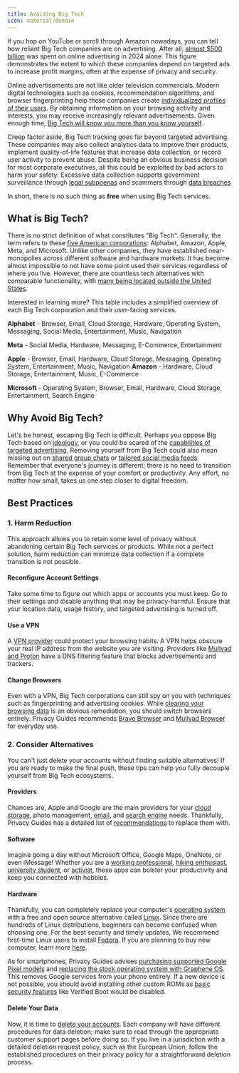 ```yaml
---
title: Avoiding Big Tech
icon: material/domain
---
```


If you hop on YouTube or scroll through Amazon nowadays, you can tell how reliant Big Tech companies are on advertising. After all, [almost $500 billion](https://www.dentsu.com/news-releases/ad-spend-growth-tracks-ahead-of-the-economy) was spent on online advertising in 2024 alone. This figure demonstrates the extent to which these companies depend on targeted ads to increase profit margins, often at the expense of privacy and security.

Online advertisements are not like older television commercials. Modern digital technologies such as cookies, recommendation algorithms, and browser fingerprinting help these companies create [individualized profiles of their users](https://www.amnesty.org/en/latest/campaigns/2022/02/what-is-big-techs-surveillance-based-business-model/). By obtaining information on your browsing activity and interests, you may receive increasingly relevant advertisements. Given enough time, [Big Tech will know you more than you know yourself](https://www.forbes.com/sites/kashmirhill/2012/02/16/how-target-figured-out-a-teen-girl-was-pregnant-before-her-father-did/).

Creep factor aside, Big Tech tracking goes far beyond targeted advertising. These companies may also collect analytics data to improve their products, implement quality-of-life features that increase data collection, or record user activity to prevent abuse. Despite being an obvious business decision for most corporate executives, all this could be exploited by bad actors to harm your safety. Excessive data collection supports government surveillance through [legal subpoenas](https://www.nytimes.com/interactive/2019/04/13/us/google-location-tracking-police.html) and scammers through [data breaches](https://blog.knowbe4.com/scam-of-the-week-fbi-warns-against-data-breach-extortion)

In short, there is no such thing as **free** when using Big Tech services.

## What is Big Tech?

There is no strict definition of what constitutes "Big Tech". Generally, the term refers to these [five American corporations](https://www.nytimes.com/interactive/2019/11/13/magazine/internet-platform.html): Alphabet, Amazon, Apple,
Meta, and Microsoft. Unlike other companies, they have established near-monopolies across different software and hardware markets. It has become almost impossible to not have some point used their services regardless of where you live. However, there are countless tech alternatives with comparable functionality, with [many being located outside the United States](https://www.privacyguides.org/articles/2025/03/19/private-european-alternatives/).

Interested in learning more? This table includes a simplified overview of each Big Tech corporation and their user-facing services.

**Alphabet** - Browser, Email, Cloud Storage, Hardware, Operating System, Messaging, Social Media, Entertainment, Music, Navigation

**Meta** - Social Media, Hardware, Messaging, E-Commerce, Entertainment

**Apple** - Browser, Email, Hardware, Cloud Storage, Messaging, Operating System, Entertainment, Music, Navigation
**Amazon** - Hardware, Cloud Storage, Entertainment, Music, E-Commerce

**Microsoft** - Operating System, Browser, Email, Hardware, Cloud Storage, Entertainment, Search Engine

## Why Avoid Big Tech?

Let's be honest, escaping Big Tech is difficult. Perhaps you oppose Big Tech based on [ideology](https://www.gnu.org/philosophy/floss-and-foss.en.html), or you could be scared of the [capabilities of targeted advertising](https://www.privacyguides.org/en/basics/common-threats/#surveillance-as-a-business-model). Removing yourself from Big Tech could also mean missing out on [shared group chats](https://ieeexplore.ieee.org/document/7958575/) or [tailored social media feeds](https://www.nytimes.com/2021/12/05/business/media/tiktok-algorithm.html). Remember that everyone's journey is different; there is no need to transition from Big Tech at the expense of your comfort or productivity. Any effort, no matter how small, takes us one step closer to digital freedom.

## Best Practices

### 1. Harm Reduction

This approach allows you to retain some level of privacy without abandoning certain Big Tech services or products. While not a perfect solution, harm reduction can minimize data collection if a complete transition is not possible.

#### Reconfigure Account Settings

Take some time to figure out which apps or accounts you must keep. Go to their settings and disable anything that may be privacy-harmful. Ensure that your location data, usage history, and targeted advertising is turned off.

#### Use a VPN

A [VPN provider](https://www.privacyguides.org/en/basics/vpn-overview/) could protect your browsing habits. A VPN helps obscure your real IP address from the website you are visiting. Providers like [Mullvad and Proton](https://www.privacyguides.org/en/vpn/) have a DNS filtering feature that blocks advertisements and trackers.
#### Change Browsers

Even with a VPN, Big Tech corporations can still spy on you with techniques such as fingerprinting and advertising cookies. While [clearing your browsing data](https://www.privacyguides.org/articles/2025/02/13/clearing-browsing-data/) is an obvious remediation, you should switch browsers entirely. Privacy Guides recommends [Brave Browser](https://www.privacyguides.org/en/desktop-browsers/#brave-browser) and [Mullvad Browser](https://www.privacyguides.org/en/desktop-browsers/#mullvad-browser) for everyday use.
### 2. Consider Alternatives

You can't just delete your accounts without finding suitable alternatives! If you are ready to make the final push, these tips can help you fully decouple yourself from Big Tech ecosystems.

#### Providers

Chances are, Apple and Google are the main providers for your [cloud storage](https://www.privacyguides.org/en/cloud/), photo management, [email](https://www.privacyguides.org/en/email/), and [search engine](https://www.privacyguides.org/en/search-engines/) needs. Thankfully, Privacy Guides has a detailed list of [recommendations](https://www.privacyguides.org/en/tools/) to replace them with.

#### Software

Imagine going a day without Microsoft Office, Google Maps, OneNote, or even iMessage! Whether you are a [working professional](https://www.privacyguides.org/en/office-suites/), [hiking enthusiast](https://www.privacyguides.org/en/maps/), [university student](https://www.privacyguides.org/en/notebooks/), or [activist](https://www.privacyguides.org/en/real-time-communication/), these apps can bolster your productivity and keep you connected with hobbies.

#### Hardware

Thankfully, you can completely replace your computer's [operating system](https://www.privacyguides.org/en/os/) with a free and open source alternative called [Linux](https://www.privacyguides.org/en/desktop/). Since there are hundreds of Linux distributions, beginners can become confused when choosing one. For the best security and timely updates, We recommend first-time Linux users to install [Fedora](https://fedoraproject.org/). If you are planning to buy new computer, learn more [here](https://www.privacyguides.org/en/basics/hardware/).

As for smartphones, Privacy Guides advises [purchasing supported Google Pixel models](https://www.privacyguides.org/en/mobile-phones/) and [replacing the stock operating system with Graphene OS](https://www.privacyguides.org/en/android/distributions/). This removes Google services from your phone entirely. If a new device is not possible, you should avoid installing other custom ROMs as [basic security features](https://www.privacyguides.org/en/os/android-overview/#security-protections) like Verified Boot would be disabled.

#### Delete Your Data

Now, it is time to [delete your accounts](https://www.privacyguides.org/en/basics/account-deletion/). Each company will have different procedures for data deletion; make sure to read through the appropriate customer support pages before doing so. If you live in a jurisdiction with a detailed deletion request policy, such as the European Union, follow the established procedures on their privacy policy for a straightforward deletion process.
